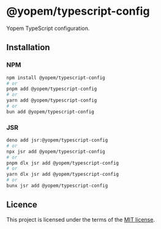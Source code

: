 # @yopem/typescript-config

Yopem TypeScript configuration.

## Installation

### NPM

```sh
npm install @yopem/typescript-config
# or
pnpm add @yopem/typescript-config
# or
yarn add @yopem/typescript-config
# or
bun add @yopem/typescript-config
```

### JSR

```sh
deno add jsr:@yopem/typescript-config
# or
npx jsr add @yopem/typescript-config
# or
pnpm dlx jsr add @yopem/typescript-config
# or
yarn dlx jsr add @yopem/typescript-config
# or
bunx jsr add @yopem/typescript-config
```

## Licence

This project is licensed under the terms of the
[MIT license](https://github.com/yopem/tooling/blob/main/LICENSE.md).

